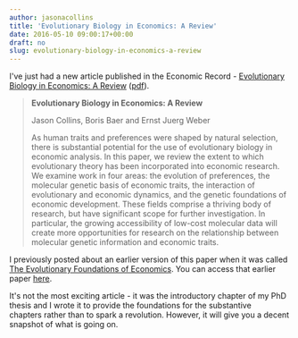 ```yaml
---
author: jasonacollins
title: 'Evolutionary Biology in Economics: A Review'
date: 2016-05-10 09:00:17+00:00
draft: no
slug: evolutionary-biology-in-economics-a-review
---
```


I've just had a new article published in the Economic Record - [Evolutionary Biology in Economics: A Review](https://doi.org/10.1111/1475-4932.12260) ([pdf](/pdf/Collins_et_al_2016_Evolutionary_Biology_in_Economics_A_Review.pdf)).

>**Evolutionary Biology in Economics: A Review**
>
>Jason Collins, Boris Baer and Ernst Juerg Weber
>
>As human traits and preferences were shaped by natural selection, there is substantial potential for the use of evolutionary biology in economic analysis. In this paper, we review the extent to which evolutionary theory has been incorporated into economic research. We examine work in four areas: the evolution of preferences, the molecular genetic basis of economic traits, the interaction of evolutionary and economic dynamics, and the genetic foundations of economic development. These fields comprise a thriving body of research, but have significant scope for further investigation. In particular, the growing accessibility of low-cost molecular data will create more opportunities for research on the relationship between molecular genetic information and economic traits.

I previously posted about an earlier version of this paper when it was called [The Evolutionary Foundations of Economics](/the-evolutionary-foundations-of-economics/). You can access that earlier paper [here](http://ssrn.com/abstract=2599805).

It's not the most exciting article - it was the introductory chapter of my PhD thesis and I wrote it to provide the foundations for the substantive chapters rather than to spark a revolution. However, it will give you a decent snapshot of what is going on.
